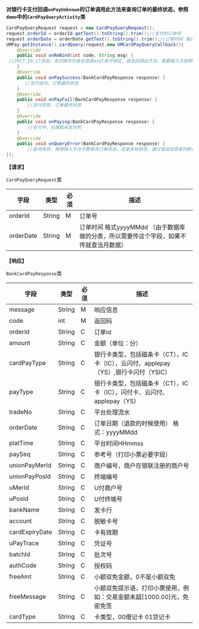 **对银行卡支付回调`onPayUnknown`的订单调用此方法来查询订单的最终状态，参照`demo`中的`CardPayQueryActivity`类**


```java
CardPayQueryRequest request = new CardPayQueryRequest();
request.orderId = orderId.getText().toString().trim();//支付的订单号
request.orderDate = orderDate.getText().toString().trim();//订单时间 格式yyyyMMdd （由于数据库做的分表，所以需要传这个字段，如果不传就查询当月数据）
UMPay.getInstance().cardQuery(request,new UMCardPayQueryCallback(){
	@Override
    public void onReBind(int code, String msg) {
 //2017.10.17添加，支付插件升级会造成aidl断开绑定，就会回调此方法，需要接入方按照demo重新绑定即可
    }
    @Override
    public void onPaySuccess(BankCardPayResponse response) {
       //支付成功，订单最终状态
    }
    @Override
    public void onPayFail(BankCardPayResponse response) {
        //支付失败，订单最终状态
    }
    @Override
    public void onPaying(BankCardPayResponse response) {
        //支付中，也就是未支付的
    }
    @Override
    public void onQueryError(BankCardPayResponse response) {
        //查询失败，推荐接入平台不要修改订单状态，还是未知状态，通过错误信息来判断是否需要继续发起查询    }
});

```

**【请求】**

`CardPayQueryRequest`类

| 字段  | 类型  | 必须  | 描述  |
| ------------ | ------------ | ------------ | ------------ |
| orderId  | String  | M  | 订单号  |
| orderDate  | String  | M  | 订单时间 格式yyyyMMdd （由于数据库做的分表，所以需要传这个字段，如果不传就查当月数据）  |


**【响应】**


`BankCardPayResponse`类

| 字段  | 类型  | 必须  | 描述  |
| ------------ | ------------ | ------------ | ------------ |
| message  | String  | M  | 响应信息  |
| code  | int  | M  | 返回码  |
| orderId  | String  | C  | 订单id  |
| amount  | String  | C  | 金额（单位：分）  |
| cardPayType  | String  | C  | 银行卡类型，包括磁条卡（CT），IC卡（IC），云闪付、applepay（YS）,银行卡闪付（YSIC）  |
| payType  | String  | C  | 银行卡类型，包括磁条卡（CT），IC卡（IC），闪付卡、云闪付、applepay（YS）  |
| tradeNo  | String  | C  | 平台处理流水  |
| orderDate  | String  | C  | 订单日期（退款的时候使用） 格式：yyyyMMdd  |
| platTime  | String  | C  | 平台时间HHmmss  |
| paySeq  | String  | C  | 参考号（打印小票必要字段）  |
| unionPayMerId  | String  | C  | 商户编号，商户在银联注册的商户号  |
| unionPayPosId  | String  |  C | 终端编号  |
| uMerId  | String  | C  | U付商户号  |
| uPosId  | String  | C  | U付终端号  |
| bankName  | String  | C  | 发卡行  |
| account  | String  | C  | 脱敏卡号  |
| cardExpiryDate  | String  | C  | 卡有效期  |
| uPayTrace  | String  | C  | 凭证号  |
| batchId  | String  | C  | 批次号  |
| authCode  | String  | C  | 授权码  |
| freeAmt  | String  | C  | 小额双免金额，0不是小额双免  |
| freeMessage  | String  | C  | 小额双免提示语，打印小票使用，例如：交易金额未超[1000.00]元，免密免签  |
| cardType  | String  | C  | 卡类型，00借记卡 01贷记卡  |
